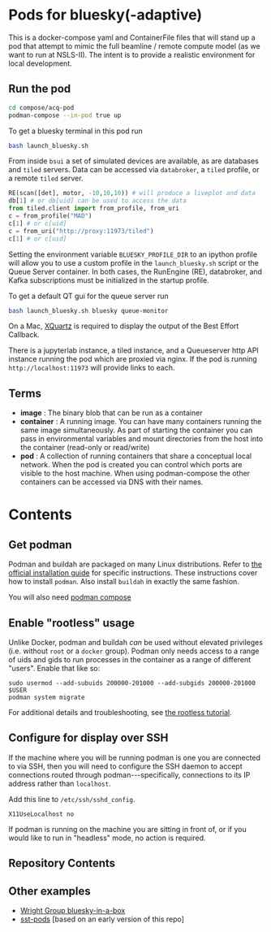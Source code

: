 # Pods for bluesky(-adaptive)


This is a docker-compose yaml and ContainerFile files that will stand up a pod
that attempt to mimic the full beamline / remote compute model (as we want to
run at NSLS-II).  The intent is to provide a realistic environment for local
development.


## Run the pod

```sh
cd compose/acq-pod
podman-compose --in-pod true up
```

To get a bluesky terminal in this pod run

```sh
bash launch_bluesky.sh
```

From inside `bsui` a set of simulated devices are available, as are databases and `tiled` servers.
Data can be accessed via `databroker`, a `tiled` profile, or a remote `tiled` server.

```python
RE(scan([det], motor, -10,10,10)) # will produce a liveplot and data
db[1] # or db[uid] can be used to access the data
from tiled.client import from_profile, from_uri
c = from_profile("MAD")
c[1] # or c[uid]
c = from_uri("http://proxy:11973/tiled")
c[1] # or c[uid]
```

Setting the environment variable `BLUESKY_PROFILE_DIR` to an ipython profile will allow you to use a custom profile in the `launch_bluesky.sh` script or the Queue Server container.
In both cases, the RunEngine (RE), databroker, and Kafka subscriptions must be initialized in the startup profile.

To get a default QT gui for the queue server run

```sh
bash launch_bluesky.sh bluesky queue-monitor
```

On a Mac, [XQuartz](https://www.xquartz.org) is required to display the output of the Best Effort Callback. 

There is a jupyterlab instance, a tiled instance, and a Queueserver http API
instance running the pod which are proxied via nginx.  If the pod is running
`http://localhost:11973` will provide links to each.


## Terms

- **image** : The binary blob that can be run as a container
- **container** : A running image.  You can have many containers running the
  same image simultaneously.  As part of starting the container you can pass in
  environmental variables and mount directories from the host into the
  container (read-only or read/write)
- **pod** : A collection of running containers that share a conceptual
  local network.  When the pod is created you can control which ports
  are visible to the host machine.  When using podman-compose the other
  containers can be accessed via DNS with their names.


# Contents

## Get podman

Podman and buildah are packaged on many Linux distributions. Refer to
[the official installation guide](https://podman.io/getting-started/installation)
for specific instructions. These instructions cover how to install `podman`.
Also install `buildah` in exactly the same fashion.

You will also need [podman compose](https://github.com/containers/podman-compose)

## Enable "rootless" usage

Unlike Docker, podman and buildah *can* be used without elevated privileges (i.e.
without `root` or a `docker` group). Podman only needs access to a range of uids
and gids to run processes in the container as a range of different "users".
Enable that like so:

```
sudo usermod --add-subuids 200000-201000 --add-subgids 200000-201000 $USER
podman system migrate
```

For additional details and troubleshooting, see
[the rootless tutorial](https://github.com/containers/podman/blob/master/docs/tutorials/rootless_tutorial.md).

## Configure for display over SSH

If the machine where you will be running podman is one you are connected to via
SSH, then you will need to configure the SSH daemon to accept connections routed
through podman---specifically, connections to its IP address rather than
`localhost`.

Add this line to `/etc/ssh/sshd_config`.

```
X11UseLocalhost no
```

If podman is running on the machine you are sitting in front of, or if you would like
to run in "headless" mode, no action is required.

## Repository Contents


## Other examples

- [Wright Group bluesky-in-a-box](https://github.com/wright-group/bluesky-in-a-box)
- [sst-pods](https://github.com/NSLS-II-SST/sst_pods/) [based on an early version of this repo]
